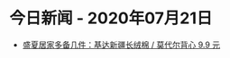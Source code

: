 # 今日新闻 - 2020年07月21日
- [盛夏居家多备几件：基达新疆长绒棉 / 莫代尔背心 9.9 元](https://lapin.ithome.com/html/digi/869705.htm)
